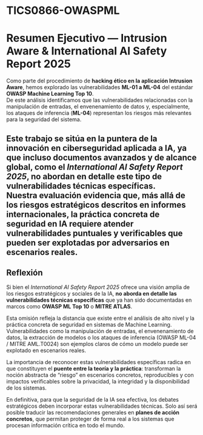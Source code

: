 # TICS0866-OWASPML
# Resumen Ejecutivo — Intrusion Aware & International AI Safety Report 2025

Como parte del procedimiento de **hacking ético en la aplicación Intrusion Aware**, hemos explorado las vulnerabilidades **ML-01 a ML-04** del estándar **OWASP Machine Learning Top 10**.  
De este análisis identificamos que las vulnerabilidades relacionadas con la manipulación de entradas, el envenenamiento de datos y, especialmente, los ataques de inferencia (**ML-04**) representan los riesgos más relevantes para la seguridad del sistema.  

Este trabajo se sitúa en la **puntera de la innovación en ciberseguridad aplicada a IA**, ya que incluso documentos avanzados y de alcance global, como el *International AI Safety Report 2025*, no abordan en detalle este tipo de vulnerabilidades técnicas específicas.  
Nuestra evaluación evidencia que, más allá de los riesgos estratégicos descritos en informes internacionales, la práctica concreta de seguridad en IA requiere atender vulnerabilidades puntuales y verificables que pueden ser explotadas por adversarios en escenarios reales.
---

## Reflexión

Si bien el *International AI Safety Report 2025* ofrece una visión amplia de los riesgos estratégicos y sociales de la IA, **no aborda en detalle las vulnerabilidades técnicas específicas** que ya han sido documentadas en marcos como **OWASP ML Top 10** o **MITRE ATLAS**.  

Esta omisión refleja la distancia que existe entre el análisis de alto nivel y la práctica concreta de seguridad en sistemas de Machine Learning. Vulnerabilidades como la manipulación de entradas, el envenenamiento de datos, la extracción de modelos o los ataques de inferencia (OWASP ML-04 / MITRE AML.T0024) son ejemplos claros de cómo un modelo puede ser explotado en escenarios reales.  

La importancia de reconocer estas vulnerabilidades específicas radica en que constituyen el **puente entre la teoría y la práctica**: transforman la noción abstracta de “riesgo” en escenarios concretos, reproducibles y con impactos verificables sobre la privacidad, la integridad y la disponibilidad de los sistemas.  

En definitiva, para que la seguridad de la IA sea efectiva, los debates estratégicos deben incorporar estas vulnerabilidades técnicas. Solo así será posible traducir las recomendaciones generales en **planes de acción concretos**, que permitan proteger de forma real a los sistemas que procesan información crítica en todo el mundo.  
